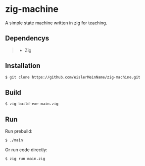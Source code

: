 # zig-machine
A simple state machine written in zig for teaching.

## Dependencys
> - Zig 

## Installation
```bash
$ git clone https://github.com/eislerMeinName/zig-machine.git
```

## Build
```bash
$ zig build-exe main.zig
```

## Run
Run prebuild:
```bash
$ ./main
```
Or run code directly:
```bash
$ zig run main.zig
```
